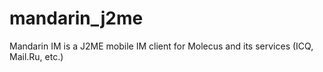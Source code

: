 mandarin_j2me
=============

Mandarin IM is a J2ME mobile IM client for Molecus and its services (ICQ, Mail.Ru, etc.)